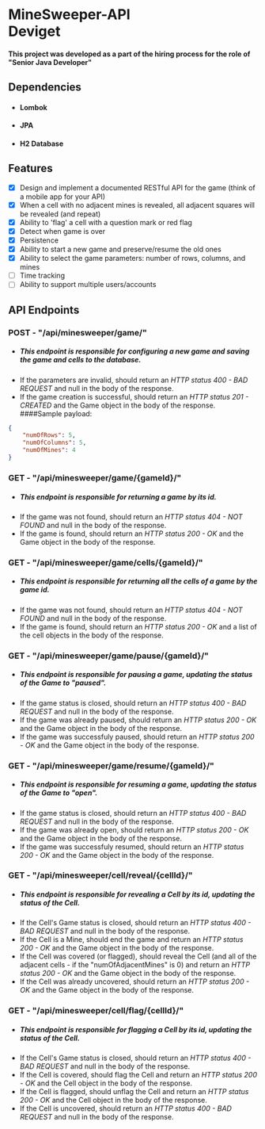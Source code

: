# MineSweeper-API </br> Deviget
#### This project was developed as a part of the hiring process for the role of "Senior Java Developer"

## Dependencies
* #### Lombok
* #### JPA
* #### H2 Database

## Features
- [x] Design and implement a documented RESTful API for the game (think of a mobile app for your API)
- [x] When a cell with no adjacent mines is revealed, all adjacent squares will be revealed (and repeat)
- [x] Ability to 'flag' a cell with a question mark or red flag
- [x] Detect when game is over
- [x] Persistence
- [x] Ability to start a new game and preserve/resume the old ones
- [x] Ability to select the game parameters: number of rows, columns, and mines
- [ ] Time tracking
- [ ] Ability to support multiple users/accounts

## API Endpoints
### POST - "/api/minesweeper/game/"
* ##### This endpoint is responsible for configuring a new game and saving the game and cells to the database. </br>
* If the parameters are invalid, should return an *HTTP status 400 - BAD REQUEST* and null in the body of the response. </br>
* If the game creation is successful, should return an *HTTP status 201 - CREATED* and the Game object in the body of the response.
####Sample payload:
```json
{
    "numOfRows": 5,
    "numOfColumns": 5,
    "numOfMines": 4
}
```

### GET - "/api/minesweeper/game/{gameId}/"
* ##### This endpoint is responsible for returning a game by its id. </br>
* If the game was not found, should return an *HTTP status 404 - NOT FOUND* and null in the body of the response. </br>
* If the game is found, should return an *HTTP status 200 - OK* and the Game object in the body of the response.

### GET - "/api/minesweeper/game/cells/{gameId}/"
* ##### This endpoint is responsible for returning all the cells of a game by the game id. </br>
* If the game was not found, should return an *HTTP status 404 - NOT FOUND* and null in the body of the response. </br>
* If the game is found, should return an *HTTP status 200 - OK* and a list of the cell objects in the body of the response.

### GET - "/api/minesweeper/game/pause/{gameId}/"
* ##### This endpoint is responsible for pausing a game, updating the status of the Game to "paused". </br>
* If the game status is closed, should return an *HTTP status 400 - BAD REQUEST* and null in the body of the response. </br>
* If the game was already paused, should return an *HTTP status 200 - OK* and the Game object in the body of the response. </br>
* If the game was successfuly paused, should return an *HTTP status 200 - OK* and the Game object in the body of the response.

### GET - "/api/minesweeper/game/resume/{gameId}/"
* ##### This endpoint is responsible for resuming a game, updating the status of the Game to "open". </br>
* If the game status is closed, should return an *HTTP status 400 - BAD REQUEST* and null in the body of the response. </br>
* If the game was already open, should return an *HTTP status 200 - OK* and the Game object in the body of the response. </br>
* If the game was successfuly resumed, should return an *HTTP status 200 - OK* and the Game object in the body of the response.

### GET - "/api/minesweeper/cell/reveal/{cellId}/"
* ##### This endpoint is responsible for revealing a Cell by its id, updating the status of the Cell. </br>
* If the Cell's Game status is closed, should return an *HTTP status 400 - BAD REQUEST* and null in the body of the response. </br>
* If the Cell is a Mine, should end the game and return an *HTTP status 200 - OK* and the Game object in the body of the response. </br>
* If the Cell was covered (or flagged), should reveal the Cell (and all of the adjacent cells - if the "numOfAdjacentMines" is 0) and return an *HTTP status 200 - OK* and the Game object in the body of the response. </br>
* If the Cell was already uncovered, should return an *HTTP status 200 - OK* and the Game object in the body of the response. </br>

### GET - "/api/minesweeper/cell/flag/{cellId}/"
* ##### This endpoint is responsible for flagging a Cell by its id, updating the status of the Cell. </br>
* If the Cell's Game status is closed, should return an *HTTP status 400 - BAD REQUEST* and null in the body of the response. </br>
* If the Cell is covered, should flag the Cell and return an *HTTP status 200 - OK* and the Cell object in the body of the response. </br>
* If the Cell is flagged, should unflag the Cell and return an *HTTP status 200 - OK* and the Cell object in the body of the response. </br>
* If the Cell is uncovered, should return an *HTTP status 400 - BAD REQUEST* and null in the body of the response. </br>
